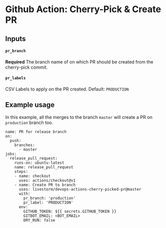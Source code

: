 # Github Action: Cherry-Pick & Create PR

## Inputs

#### `pr_branch`

**Required** The branch name of on which PR should be created from the cherry-pick commit.

#### `pr_labels`

CSV Labels to apply on the PR created. Default: `PRODUCTION`

## Example usage

In this example, all the merges to the branch `master` will create a PR on `production` branch too.

```
name: PR for release branch
on:
  push:
    branches:
      - master
jobs:
  release_pull_request:
    runs-on: ubuntu-latest
    name: release_pull_request
    steps:
    - name: checkout
      uses: actions/checkout@v1
    - name: Create PR to branch
      uses: livestorm/devops-actions-cherry-picked-pr@master
      with:
        pr_branch: 'production'
        pr_label: 'PRODUCTION'
      env:
        GITHUB_TOKEN: ${{ secrets.GITHUB_TOKEN }}
        GITBOT_EMAIL: <BOT_EMAIL>
        DRY_RUN: false
```
